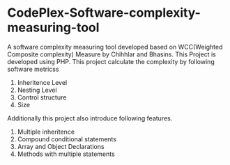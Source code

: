 # CodePlex-Software-complexity-measuring-tool
A software complexity measuring tool developed based on WCC(Weighted Composite complexity) Measure by Chihhlar and Bhasins. 
This Project is developed using PHP.
This project calculate the complexity by following software metricss
1. Inheritence Level
2. Nesting Level
3. Control structure
4. Size

Additionally this project also introduce following features.
1. Multiple inheritence
2. Compound conditional statements
3. Array and Object Declarations
4. Methods with multiple statements
	
		
